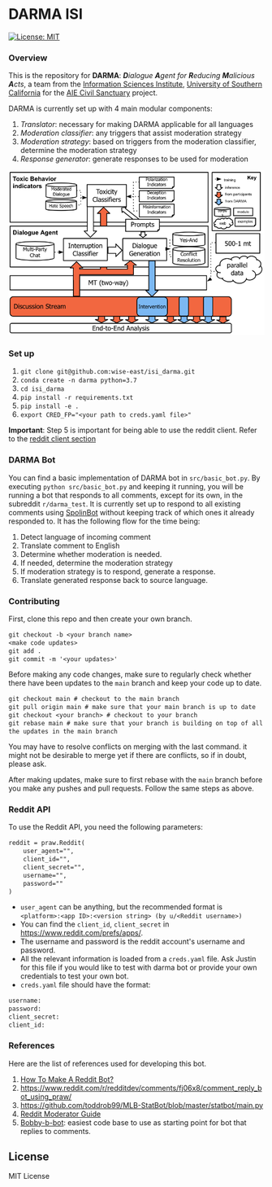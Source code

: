 # DARMA ISI 

[![License: MIT](https://img.shields.io/badge/License-MIT-yellow.svg)](https://opensource.org/licenses/MIT)

### Overview 

This is the repository for **DARMA**: _**D**ialogue **A**gent for **R**educing **M**alicious **A**cts_, a team from the [Information Sciences Institute](https://isi.edu), [University of Southern California](https://usc.edu) for the [AIE Civil Sanctuary](https://govtribe.com/opportunity/federal-contract-opportunity/civil-sanctuary-darpapa210401) project. 

DARMA is currently set up with 4 main modular components: 
1. _Translator_: necessary for making DARMA applicable for all languages
2. _Moderation classifier_: any triggers that assist moderation strategy 
3. _Moderation strategy_: based on triggers from the moderation classifier, determine the moderation strategy
4. _Response generator_: generate responses to be used for moderation 

![](assets/darma_overview.png)

### Set up 

1. `git clone git@github.com:wise-east/isi_darma.git`
1. `conda create -n darma python=3.7`
2. `cd isi_darma` 
3. `pip install -r requirements.txt`
4. `pip install -e . ` 
5. `export CRED_FP="<your path to creds.yaml file>"`

**Important**: 
Step 5 is important for being able to use the reddit client. Refer to the [reddit client section](#reddit-api)

### DARMA Bot

You can find a basic implementation of DARMA bot in `src/basic_bot.py`. 
By executing `python src/basic_bot.py` and keeping it running, you will be running a bot that responds to all comments, except for its own, in the subreddit `r/darma_test`. It is currently set up to respond to all existing comments using [SpolinBot](https://spolin.isi.edu) without keeping track of which ones it already responded to. It has the following flow for the time being: 
1. Detect language of incoming comment
2. Translate comment to English 
3. Determine whether moderation is needed. 
4. If needed, determine the moderation strategy 
5. If moderation strategy is to respond, generate a response. 
6. Translate generated response back to source language. 


### Contributing

First, clone this repo and then create your own branch. 

```
git checkout -b <your branch name>
<make code updates>
git add . 
git commit -m '<your updates>'
```

Before making any code changes, make sure to regularly check whether there have been updates to the `main` branch and keep your code up to date. 

```
git checkout main # checkout to the main branch 
git pull origin main # make sure that your main branch is up to date
git checkout <your branch> # checkout to your branch
git rebase main # make sure that your branch is building on top of all the updates in the main branch 
```

You may have to resolve conflicts on merging with the last command. it might not be desirable to merge yet if there are conflicts, so if in doubt, please ask. 

After making updates, make sure to first rebase with the `main` branch before you make any pushes and pull requests. Follow the same steps as above. 


### Reddit API 

To use the Reddit API, you need the following parameters: 
```
reddit = praw.Reddit(
    user_agent="",
    client_id="",
    client_secret="", 
    username="", 
    password=""
)
```

- `user_agent` can be anything, but the recommended format is `<platform>:<app ID>:<version string> (by u/<Reddit username>)`
- You can find the `client_id`, `client_secret` in https://www.reddit.com/prefs/apps/. 
- The username and password is the reddit account's username and password. 
- All the relevant information is loaded from a `creds.yaml` file. Ask Justin for this file if you would like to test with darma bot or provide your own credentials to test your own bot. 
- `creds.yaml` file should have the format: 

```
username: 
password: 
client_secret: 
client_id: 
```

### References

Here are the list of references used for developing this bot. 
1. [How To Make A Reddit Bot?](https://yojji.io/blog/how-to-make-a-reddit-bot)
2. https://www.reddit.com/r/redditdev/comments/fj06x8/comment_reply_bot_using_praw/
3. https://github.com/toddrob99/MLB-StatBot/blob/master/statbot/main.py
4. [Reddit Moderator Guide](https://www.reddit.com/r/modguide/wiki/index#wiki_modguide_index)
5. [Bobby-b-bot](https://github.com/bobby-b-bot/reddit/blob/master/reddit_bot.py): easiest code base to use as starting point for bot that replies to comments. 



## License 

MIT License